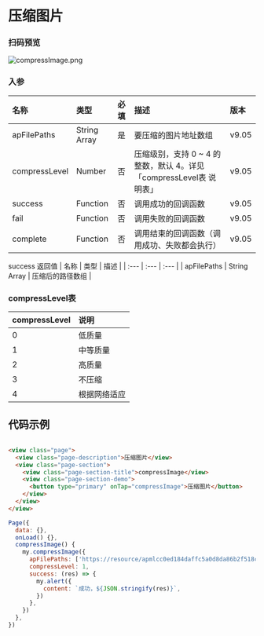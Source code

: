 # 压缩图片
### 扫码预览
![compressImage.png](https://cache.amap.com/ecology/tool/miniapp/1563435472491.png)
### 入参
| 名称 | 类型 | 必填 | 描述 | 版本 |
| :--- | :--- | :--- | :--- | :--- |
| apFilePaths | String Array | 是 | 要压缩的图片地址数组 | v9.05 |
| compressLevel | Number | 否 | 压缩级别，支持 0 ~ 4 的整数，默认 4。详见「compressLevel表 说明表」 | v9.05 |
| success | Function | 否 | 调用成功的回调函数 | v9.05 |
| fail | Function | 否 | 调用失败的回调函数 | v9.05 |
| complete | Function | 否 | 调用结束的回调函数（调用成功、失败都会执行） | v9.05 |

success 返回值
| 名称 | 类型 | 描述 |
| :--- | :--- | :--- |
| apFilePaths | String Array | 压缩后的路径数组 |

### compressLevel表
| compressLevel | 说明 |
| :--- | :--- |
| 0 | 低质量 |
| 1 | 中等质量 |
| 2 | 高质量 |
| 3 | 不压缩 |
| 4 | 根据网络适应 |

## 代码示例
```html

<view class="page">
  <view class="page-description">压缩图片</view>
  <view class="page-section">
    <view class="page-section-title">compressImage</view>
    <view class="page-section-demo">
      <button type="primary" onTap="compressImage">压缩图片</button>
    </view>
  </view>
</view>
```
```javascript
Page({
  data: {},
  onLoad() {},
  compressImage() {
    my.compressImage({
      apFilePaths: ['https://resource/apmlcc0ed184daffc5a0d8da86b2f518cf7b.image'],
      compressLevel: 1,
      success: (res) => {
        my.alert({
          content: `成功，${JSON.stringify(res)}`,
        })
      },
    })
  },
})
```
